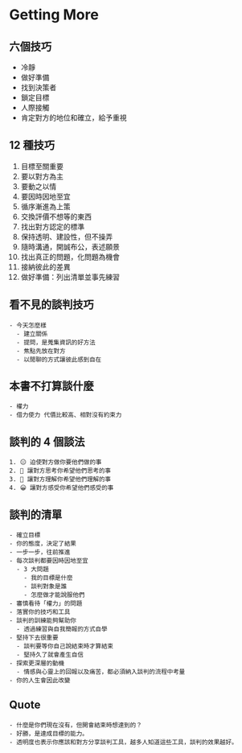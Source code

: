 # Getting More

## 六個技巧

- 冷靜
- 做好準備
- 找到決策者
- 鎖定目標
- 人際接觸
- 肯定對方的地位和確立，給予重視

## 12 種技巧

1. 目標至關重要
2. 要以對方為主
3. 要動之以情
4. 要因時因地至宜
5. 循序漸進為上策
6. 交換評價不想等的東西
7. 找出對方認定的標準
8. 保持透明、建設性，但不操弄
9. 隨時溝通，開誠布公，表述願景
10. 找出真正的問題，化問題為機會
11. 接納彼此的差異
12. 做好準備：列出清單並事先練習

## 看不見的談判技巧

    - 今天怎麼樣
      - 建立關係
      - 提問，是蒐集資訊的好方法
      - 焦點先放在對方
      - 以閒聊的方式讓彼此感到自在

## 本書不打算談什麼

    - 權力
    - 借力使力 代價比較高、相對沒有約束力

## 談判的 4 個談法

    1. 😐 迫使對方做你要他們做的事
    2. 🙁 讓對方思考你希望他們思考的事
    3. 🙂 讓對方理解你希望他們理解的事
    4. 😀 讓對方感受你希望他們感受的事

## 談判的清單

    - 確立目標
    - 你的態度，決定了結果
    - 一步一步，往前推進
    - 每次談判都要因時因地至宜
      - 3 大問題
        - 我的目標是什麼
        - 談判對象是誰
        - 怎麼做才能說服他們
    - 審慎看待「權力」的問題
    - 落實你的技巧和工具
    - 談判的訓練能夠幫助你
      - 透過練習與自我簡報的方式自學
    - 堅持下去很重要
      - 談判要等你自己說結束時才算結束
      - 堅持久了就會產生自信
    - 探索更深層的動機
      - 情感與心靈上的回報以及痛苦，都必須納入談判的流程中考量
    - 你的人生會因此改變

## Quote

    - 什麼是你們現在沒有，但開會結束時想達到的？
    - 好勝，是達成目標的能力。
    - 透明度也表示你應該和對方分享談判工具，越多人知道這些工具，談判的效果越好。

